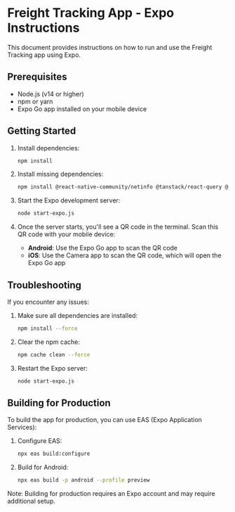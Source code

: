 # Freight Tracking App - Expo Instructions

This document provides instructions on how to run and use the Freight Tracking app using Expo.

## Prerequisites

- Node.js (v14 or higher)
- npm or yarn
- Expo Go app installed on your mobile device

## Getting Started

1. Install dependencies:
   ```bash
   npm install
   ```

2. Install missing dependencies:
   ```bash
   npm install @react-native-community/netinfo @tanstack/react-query @tanstack/react-query-persist-client @tanstack/query-async-storage-persister uuid --force
   ```

3. Start the Expo development server:
   ```bash
   node start-expo.js
   ```

4. Once the server starts, you'll see a QR code in the terminal. Scan this QR code with your mobile device:
   - **Android**: Use the Expo Go app to scan the QR code
   - **iOS**: Use the Camera app to scan the QR code, which will open the Expo Go app

## Troubleshooting

If you encounter any issues:

1. Make sure all dependencies are installed:
   ```bash
   npm install --force
   ```

2. Clear the npm cache:
   ```bash
   npm cache clean --force
   ```

3. Restart the Expo server:
   ```bash
   node start-expo.js
   ```

## Building for Production

To build the app for production, you can use EAS (Expo Application Services):

1. Configure EAS:
   ```bash
   npx eas build:configure
   ```

2. Build for Android:
   ```bash
   npx eas build -p android --profile preview
   ```

Note: Building for production requires an Expo account and may require additional setup.
